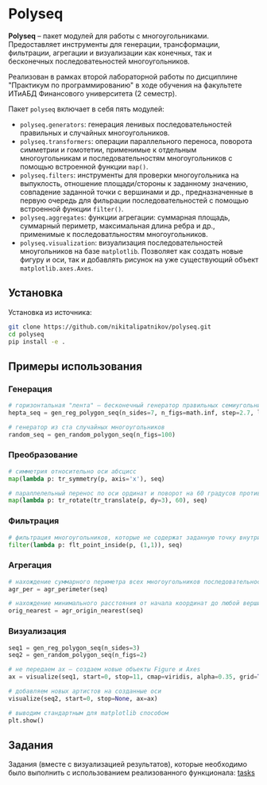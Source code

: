 # Polyseq 
**Polyseq** – пакет модулей для работы с многоугольниками. Предоставляет инструменты для генерации, трансформации, фильтрации, агрегации и визуализации как конечных, так и бесконечных последоватеьностей многоугольников.

Реализован в рамках второй лабораторной работы по дисциплине "Практикум по программированию" в ходе обучения на факультете ИТиАБД Финансового университета (2 семестр).

Пакет `polyseq` включает в себя пять модулей:
- `polyseq.generators`: генерация ленивых последовательностей правильных и случайных многоугольников.
- `polyseq.transformers`: операции параллельного переноса, поворота симметрии и гомотетии, применимые к отдельным многоугольникам и последовательностям многоугольников с помощью встроенной функции `map()`.
- `polyseq.filters`: инструменты для проверки многоугольника на выпуклость, отношение площади/стороны к заданному значению, совпадение заданной точки с вершинами и др., предназначенные в первую очередь для фильрации последовательностей с помощью встроенной функции `filter()`.
- `polyseq.aggregates`: функции агрегации: суммарная площадь, суммарный периметр, максимальная длина ребра и др., применимые к последоватльностям многоугольников. 
- `polyseq.visualization`: визуализация последовательностей мноугольников на базе `matplotlib`. Позволяет как создать новые фигуру и оси, так и добавлять рисунок на уже существующий объект `matplotlib.axes.Axes`.


## Установка 
Установка из источника:
```bash
git clone https://github.com/nikitalipatnikov/polyseq.git
cd polyseq
pip install -e .
```

## Примеры использования 

### Генерация 
```python
# горизонтальная "лента" – бесконечный генератор правильных семиугольников с шагом 2.7 по оси абсцисс; длина стороны – 5.8
hepta_seq = gen_reg_polygon_seq(n_sides=7, n_figs=math.inf, step=2.7, l=5.8)

# генератор из ста случайных многоугольников
random_seq = gen_random_polygon_seq(n_figs=100)
```
### Преобразование
```python
# симметрия относительно оси абсцисс
map(lambda p: tr_symmetry(p, axis='x'), seq)

# параллелельный перенос по оси ординат и поворот на 60 градусов против часовой стрелки
map(lambda p: tr_rotate(tr_translate(p, dy=3), 60), seq)
```
### Фильтрация
```python
# фильтрация многоугольников, которые не содержат заданную точку внутри
filter(lambda p: flt_point_inside(p, (1,1)), seq)
```
### Агрегация
```python
# нахождение суммарного периметра всех многоугольников последовательности
agr_per = agr_perimeter(seq)

# нахождение минимального расстояния от начала координат до любой вершины всех многоугольников
orig_nearest = agr_origin_nearest(seq)
```
### Визуализация
```python
seq1 = gen_reg_polygon_seq(n_sides=3)
seq2 = gen_random_polygon_seq(n_figs=2)

# не передаем ax – создаем новые объекты Figure и Axes
ax = visualize(seq1, start=0, stop=11, cmap=viridis, alpha=0.35, grid=True)

# добавляем новых артистов на созданные оси
visualize(seq2, start=0, stop=None, ax=ax)

# выводим стандартным для matplotlib способом
plt.show()
```

## Задания
Задания (вместе с визуализацией результатов), которые необходимо было выполнить с использованием реализованного функционала: [tasks](/tasks)
